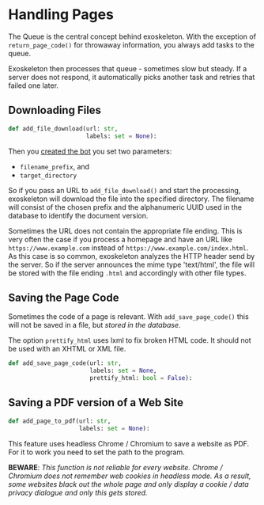 # Handling Pages

The Queue is the central concept behind exoskeleton. With the exception of `return_page_code()` for throwaway information, you always add tasks to the queue.

Exoskeleton then processes that queue - sometimes slow but steady. If a server does not respond, it automatically picks another task and retries that failed one later.

## Downloading Files

```python
def add_file_download(url: str,
                      labels: set = None):
```

Then you [created the bot](create-a-bot.md) you set two parameters:
* `filename_prefix`, and
* `target_directory`

So if you pass an URL to `add_file_download()` and start the processing, exoskeleton will download the file into the specified directory. The filename will consist of the chosen prefix and the alphanumeric UUID used in the database to identify the document version.

Sometimes the URL does not contain the appropriate file ending. This is very often the case if you process a homepage and have an URL like `https://www.example.com` instead of `https://www.example.com/index.html`. As this case is so common, exoskeleton analyzes the HTTP header send by the server. So if the server announces the mime type 'text/html', the file will be stored with the file ending `.html` and accordingly with other file types.


## Saving the Page Code

Sometimes the code of a page is relevant. With `add_save_page_code()` this will not be saved in a file, but *stored in the database*.

The option `prettify_html` uses lxml to fix broken HTML code. It should not be used with an XHTML or XML file.

```python
def add_save_page_code(url: str,
                       labels: set = None,
                       prettify_html: bool = False):
```

## Saving a PDF version of a Web Site

```python
def add_page_to_pdf(url: str,
                    labels: set = None):
```

This feature uses headless Chrome / Chromium to save a website as PDF. For it to work you need to set the path to the program.

**BEWARE**: *This function is not reliable for every website. Chrome / Chromium does not remember web cookies in headless mode. As a result, some websites black out the whole page and only display a cookie / data privacy dialogue and only this gets stored.*

